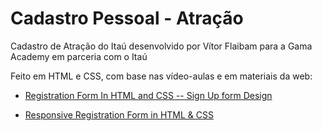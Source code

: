 # Cadastro Pessoal - Atração
Cadastro de Atração do Itaú desenvolvido por Vítor Flaibam para a Gama Academy em parceria com o Itaú

Feito em HTML e CSS, com base nas vídeo-aulas e em materiais da web:

- [Registration Form In HTML and CSS -- Sign Up form Design](https://www.youtube.com/watch?v=bgI2v_9MCxE)


- [Responsive Registration Form in HTML & CSS](https://www.youtube.com/watch?v=okbByPWS1Xc)
